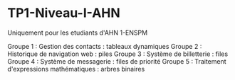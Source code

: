# TP1-Niveau-I-AHN
Uniquement pour les etudiants d'AHN 1-ENSPM

Groupe 1 : Gestion des contacts : tableaux dynamiques
Groupe 2 : Historique de navigation web : piles
Groupe 3 : Système de billetterie : files
Groupe 4 : Système de messagerie : files de priorité
Groupe 5 : Traitement d'expressions mathématiques : arbres
binaires

